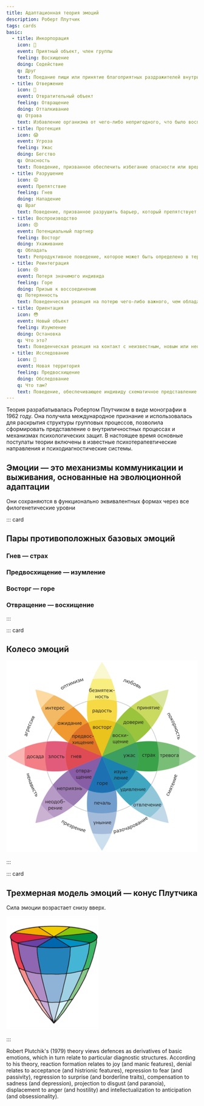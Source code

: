 ```yaml
---
title: Адаптационная теория эмоций
description: Роберт Плутчик
tags: cards
basic:
  - title: Инкорпорация
    icon: 🤩
    event: Приятный объект, член группы
    feeling: Восхищение
    doing: Содействие
    q: Друг
    text: Поедание пищи или принятие благоприятных раздражителей внутрь организма. Этот психологический механизм ещё известен как интроекция.
  - title: Отвержение
    icon: 🤢
    event: Отвратительный объект
    feeling: Отвращение
    doing: Отталкивание
    q: Отрава
    text: Избавление организма от чего-либо непригодного, что было воспринято ранее.
  - title: Протекция
    icon: 😱
    event: Угроза
    feeling: Ужас
    doing: Бегство
    q: Опасность
    text: Поведение, призванное обеспечить избегание опасности или вреда. Сюда относится бегство и любое другое действие, которое увеличивает расстояние между организмом и источником опасности.
  - title: Разрушение
    icon: 😡
    event: Препятствие
    feeling: Гнев
    doing: Нападение
    q: Враг
    text: Поведение, призванное разрушить барьер, который препятствует удовлетворению важной потребности.
  - title: Воспроизводство
    icon: 😍
    event: Потенциальный партнер
    feeling: Восторг
    doing: Ухаживание
    q: Обладать
    text: Репродуктивное поведение, которое может быть определено в терминах приближения, тенденции к сохранению контакта и смешивания генетических материалов.
  - title: Реинтеграция
    icon: 😢
    event: Потеря значимого индивида
    feeling: Горе
    doing: Призыв к воссоединению
    q: Потерянность
    text: Поведенческая реакция на потерю чего-либо важного, чем обладали или наслаждались. Его функция в обретении вновь опеки.
  - title: Ориентация
    icon: 😳
    event: Новый объект
    feeling: Изумление
    doing: Остановка
    q: Что это?
    text: Поведенческая реакция на контакт с неизвестным, новым или неопределенным объектом.
  - title: Исследование
    icon: 🧐
    event: Новая территория
    feeling: Предвосхищение
    doing: Обследование
    q: Что там?
    text: Поведение, обеспечивающее индивиду схематичное представление о данной окружающей среде.
---
```


Теория разрабатывалась Робертом Плутчиком в виде монографии в 1962 году. Она получила международное признание и использовалась для раскрытия структуры групповых процессов, позволила сформировать представление о внутриличностных процессах и механизмах психологических защит. В настоящее время основные постулаты теории включены в известные психотерапевтические направления и психодиагностические системы.

## Эмоции — это механизмы коммуникации и выживания, основанные на эволюционной адаптации

Они сохраняются в функционально эквивалентных формах через все филогенетические уровни

<adaptive-main v-for="(emotion, id) in $frontmatter.basic" :key="emotion.title" :emotion="emotion" :id="id" />

::: card

## Пары противоположных базовых эмоций

### Гнев — страх

### Предвосхищение — изумление

### Восторг — горе

### Отвращение — восхищение

:::

::: card

## Колесо эмоций

![](./flower.svg)

:::

::: card

## Трехмерная модель эмоций — конус Плутчика

Сила эмоции возрастает снизу вверх.

![](./cone.png)

:::

Robert Plutchik's (1979) theory views defences as derivatives of basic emotions, which in turn relate to particular diagnostic structures. According to his theory, reaction formation relates to joy (and manic features), denial relates to acceptance (and histrionic features), repression to fear (and passivity), regression to surprise (and borderline traits), compensation to sadness (and depression), projection to disgust (and paranoia), displacement to anger (and hostility) and intellectualization to anticipation (and obsessionality).

